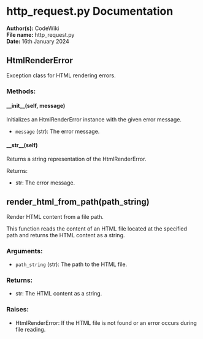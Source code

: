 # http_request.py Documentation

**Author(s):** CodeWiki  
**File name:** http_request.py  
**Date:** 16th January 2024  

## HtmlRenderError

Exception class for HTML rendering errors.

### Methods:

#### \_\_init__(self, message)

Initializes an HtmlRenderError instance with the given error message.

- `message` (str): The error message.

#### \_\_str__(self)

Returns a string representation of the HtmlRenderError.

Returns:
- str: The error message.

## render_html_from_path(path_string)

Render HTML content from a file path.

This function reads the content of an HTML file located at the specified path
and returns the HTML content as a string.

### Arguments:

- `path_string` (str): The path to the HTML file.

### Returns:

- str: The HTML content as a string.

### Raises:

- HtmlRenderError: If the HTML file is not found or an error occurs during file reading.
